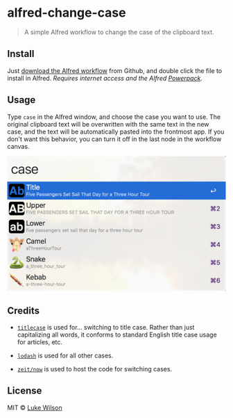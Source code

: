 # alfred-change-case
> A simple Alfred workflow to change the case of the clipboard text.


## Install
Just [download the Alfred workflow](https://github.com/derBingle/alfred-change-case/blob/master/alfred-change-case.alfredworkflow?raw=true) from Github, and double click the file to install in Alfred.
*Requires internet access and the Alfred [Powerpack](https://www.alfredapp.com/powerpack/).*


## Usage
Type `case` in the Alfred window, and choose the case you want to use. The original clipboard text will be overwritten with the same text in the new case, and the text will be automatically pasted into the frontmost app. If you don't want this behavior, you can turn it off in the last node in the workflow canvas.

<img src="/alfred-change-case-screenshot.png" width="694">

## Credits

-  [`titlecase`](https://www.npmjs.com/package/titlecase) is used for... switching to title case. Rather than just capitalizing all words, it conforms to standard English title case usage for articles, etc.

-  [`lodash`](lodash.com) is used for all other cases.

-  [`zeit/now`](https://zeit.co/blog/micro-8) is used to host the code for switching cases.


## License

MIT © [Luke Wilson](http://derbingle.blog)
